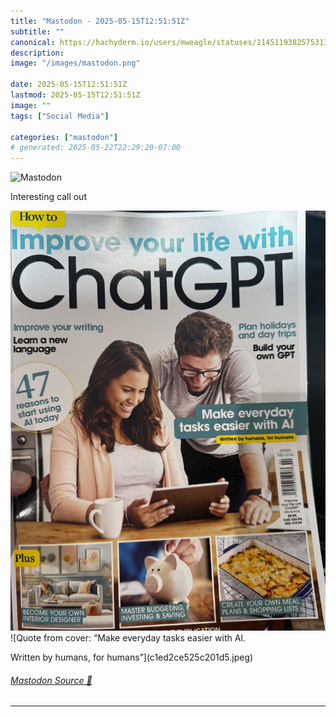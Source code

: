 ```yaml
---
title: "Mastodon - 2025-05-15T12:51:51Z"
subtitle: ""
canonical: https://hachyderm.io/users/mweagle/statuses/114511938257531362
description:
image: "/images/mastodon.png"

date: 2025-05-15T12:51:51Z
lastmod: 2025-05-15T12:51:51Z
image: ""
tags: ["Social Media"]

categories: ["mastodon"]
# generated: 2025-05-22T22:29:20-07:00
---
```

![Mastodon](/images/mastodon.png)

<p>Interesting call out</p>

![ChatGPT physical magazine cover shot ](4661317e5994cc66.jpeg)
![Quote from cover: “Make everyday tasks 
easier with Al.

Written by humans, for humans”](c1ed2ce525c201d5.jpeg)

###### [Mastodon Source 🐘](https://hachyderm.io/@mweagle/114511938257531362)

___
